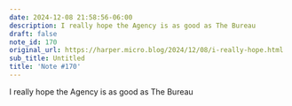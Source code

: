 ```yaml
---
date: 2024-12-08 21:58:56-06:00
description: I really hope the Agency is as good as The Bureau
draft: false
note_id: 170
original_url: https://harper.micro.blog/2024/12/08/i-really-hope.html
sub_title: Untitled
title: 'Note #170'
---
```


I really hope the Agency is as good as The Bureau